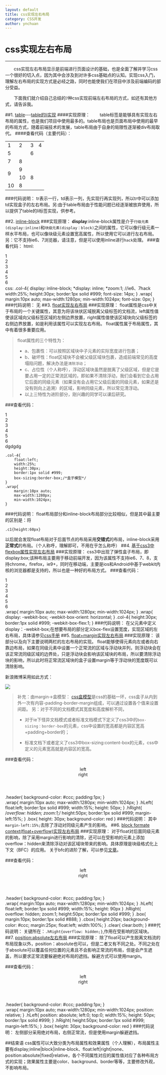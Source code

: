 ```yaml
---
layout: default
title: css实现左右布局
category: CSS开发
author: ynchuan
---
```


# css实现左右布局

----------
　　css实现左右布局显示是前端进行页面设计的基础，也是全面了解并学习css一个很好的切入点，因为其中会涉及到对许多css基础点的认知。实现css入门，理解左右布局的实现方式是必经之路，同时也能使我们在项目中涉及前端编码的部分受益。　

　　下面我们就介绍自己总结的`7`种css实现前端左右布局的方式，如还有其他方式，请告诉我。

##1. [table](../code/layout/table.html)---[table的li实现](../code/layout/table-li.html)
####实现原理：
　　table标签是能够具有实现左右布局的属性，也是我们项目中使用最多的。table布局也是页面布局中使用的最早的布局方式，随着前端技术的发展，table布局由于自身的局限性逐渐被div布局取代。
####查看代码（主要代码）：
    <table class="sTable">
        <tr>
        	<td class="col-4 c1">1</td>
        	<td class="col-4 c2">2</td>
        	<td class="col-4 c3">3</td>
        	<td class="col-4 c4">4</td>
        </tr>
        <tr>
        	<td class="col-4 c5" colspan="2">5</td>
        	<td class="col-4 c6" colspan="2">6</td>
        </tr>
        <tr>
        	<td class="col-4 c2">7</td>
        	<td class="col-4 c3">8</td>
        </tr>
        <tr>
        	<td class="col-4 c2" rowspan="2">9</td>
        	<td class="col-4 c3">9</td>
        </tr>
        <tr >
        	<td class="col-4 c4">10</td>
        	<td class="col-4 c3">8</td>
        </tr>
        <tr >
        	<td class="col-4 c4">10</td>
        	<td class="col-4 c3">8</td>
        </tr>
    </table>
###代码说明：
tr表示一行，td表示一列，先实现行再实现列，所以tr中可以添加td实现盒子的左右布局。另:由于table布局由于性能问题已经逐渐被放弃使用，所以提供了table的li标签实现，供参考。

##2. [inline-block](../code/layout/inline-block.html)
###实现原理：
**display**:inline-block属性是介于`行级元素(display:inline)`和`块级元素(display：block)`之间的属性，它可以像行级元素一样水平布局，也可以像块级元素设置宽高属性，所以使用它可以进行左右布局。另：它不支持ie6、7浏览器，请注意，但是可以使用inline进行`hack`处理。
###查看代码：
    html:
    <section class="section">
		<div class="wrap">
			<div class="col-4 c1">1</div>
			<div class="col-4 c2">2</div>
			<div class="col-4 c3">3</div>
			<div class="col-4 c4">4</div>
			<div class="col-4 c5">5</div>
			<div class="col-4 c6">6</div>
		</div>
	</section>
    css:
    .col-4{
		display: inline-block;
		*display: inline;
		*zoom:1; //ie6、7hack
		width:25%;
		height:30px;
		border:1px solid #999;
		font-size: 14px;
	}
	.wrap{
    	margin:10px auto;
    	max-width:1280px;
    	min-width:1024px;
    	font-size: 0px;
    }
###代码说明：
无
##3. [float实现左右布局](../code/layout/float.html)
###实现原理：
float属性是css中关于布局的一个关键属性，其意为将该块状区域脱离父级标签的文档流，left属性值使该区域向父级标签区域的左侧边界放置，right属性值使该区域块向父级标签的右侧边界放置，如是利用该属性可以实现左右布局。
float属性属于布局属性，其中有着很多重要应用。
> float属性的三个特性为：
> 
> - a、包裹性：可以按照区域块中子元素的实际宽度进行包裹；
> - b、破坏性：float区域块不会被父级区域块包裹，造成前端常见的高度塌陷问题，解决办法是`清除浮动`；
> - c、占位性（个人称呼），浮动区域块虽然是脱离了父级区域，但是它是要占用一定的正常流区域的，即如果不清除浮动，我们会看到它会占用它后面的同级元素（如果没有会占用它父级后面的同级元素，如果还是没有则向上追溯）的区域，影响同级元素，所以常见清浮动。
> -  以上三特性为进阶部分，刚兴趣的同学可以课后研究。


###查看代码：
    <section class="section">
		<div class="wrap">
			<div class="col-4 c1">1</div>
			<div class="col-4 c2">2</div>
			<div class="col-4 c3">3</div>
			<div class="col-4 c4">4</div>
			<div class="col-4 c5">5</div>
			<div class="col-4 c6">6</div>
			<div class="clear">dgdgdg</div>
		</div>
	</section>

    .col-4{
		float:left;
		width:25%;
		height:30px;
		border:1px solid #999;
		box-sizing:border-box;/*盒子模型*/
	}
	.wrap{
    	margin:10px auto;
    	max-width:1280px;
    	min-width:1024px;
    }
###代码说明：
float布局部分和inline-block布局部分比较相似，但是其中最主要的区别是：将

    .c1{height:60px}
以后就会发现float布局对于后面节点的布局采用**交错式**的布局，inline-block采用**正常式**的布局。（个人称呼，理解即可，不用在乎怎么称呼）
##4. [基于css3中flexbox属性实现左右布局](../code/layout/flexbox.html)
###实现原理：
css3中出现了弹性盒子布局，即display:box;该种布局主要用于移动前端开发，因为该属性不支持ie6、7、8，支持chrome，firefox，ie9+，同时在移动端，主要是ios和Android中基于webkit内核的浏览器都是支持的，所以也是一种好的布局方式。
###查看代码：
    <section class="section">
		<div class="wrap">
			<div class="col-4 c1">1</div>
			<div class="col-4 c2">2</div>
			<div class="col-4 c3">3</div>
			<div class="col-4 c4">4</div>
		</div>
		<div class="wrap">
			<div class="col-4 c5">5</div>
			<div class="col-4 c6">6</div>
		</div>
	</section>
    .wrap{
    	margin:10px auto;
    	max-width:1280px;
    	min-width:1024px;
    }
    .wrap{
    	display: -webkit-box;
    	-webkit-box-orient: horizontal;
    }
    .col-4{
		height:30px;
		border:1px solid #999;
		-webkit-box-flex:1;
    }
###代码说明：
在父元素中定义display：-webkit-box;在想要布局的部分定义box-flex设置宽度，实现区域的左右布局，具体请参见[css手册](../code/layout/http://www.css88.com/book/css/)
##5. [float+margin实现左右布局](../code/layout/float&margin.html)
###实现原理：
该部分以及向下主要说明两栏的左右布局的实现。
float能够使得元素向左或者向右靠边布局，如果在同级元素中设置一个正常流的区域与浮动块并列，则浮动块会在该正常流同级区域的边界处，只是浮动块会影响该区域块的布局，所以要清除浮动块的影响，所以此时将正常流区域块的盒子设置margin等于浮动块的宽度既可以清除影响。

新浪微博采用如此方式：

![](/blog/code/layout/img/margin-left.png)

> 补充：由margin→盒模型：
> [css盒模型](/blog/code/layout/boxModule.html)是css的基础一环，css盒子从内到外一次有内容-padding-border-margin组成，可以通过设置各个值来设置间距。
> 另：对于不同的文档模式其宽度和高度解析不同，
> 
> - 对于ie下怪异文档模式或者标准文档模式下定义了css3中的`box-sizing：border-box`的元素，css中设置的宽高都是内容区宽高+padding+border的；
> 
> - 标准文档下或者定义了css3中box-sizing:content-box的元素，css中定义的元素宽高就是内容区的宽高。


###查看代码：
    <header class="header">
		<div class="wrap">
			<div class="hLeft">left</div>
			<div class="hRight">right</div>
		</div>
	</header>
    .header{
	    	background-color: #ccc;
	    	padding:1px;
	    }	
	    .wrap{
	    	margin:10px auto;
	    	max-width:1280px;
	    	min-width:1024px;
	    }
	    .hLeft{
	    	float:left;
	    	border:1px solid #999;
	    	width:15%;
	    	height: 50px;
	    }
	    .hRight{
	    	/*overflow: hidden;
	    	zoom:1;*/
	    	height:50px;
	    	border:1px solid #999;
	    	margin-left:15%;
	    }
	    .box{
	    	height: 30px;
	    	background-color: red
	    }
###代码说明：
其中`margin-left:15%;`去除了浮动对同级元素产生的影响。
##6. [block formate context(float+overflow)实现左右布局](../code/layout/bfc.html)
###实现原理：
对于float对后面同级元素的影响，除了采用margin进行影响的清除，还可以在受影响的元素上添加overflow：hidden来清除浮动对该区域块带来的影响。具体原理是块级格式化上下文（BFC）的应用。
关于bfc的进阶了解，可以参见[文章](../code/layout/http://www.cnblogs.com/lhb25/p/inside-block-formatting-ontext.html)。


###查看代码：
    <header class="header">
		<div class="wrap">
			<div class="hLeft">left</div>
			<div class="hRight">right</div>
			<!-- <div>hhh<br>hhh<br>jjj<br>sss</div> -->
		</div>
	</header>
     .header{
	    	background-color: #ccc;
	    	padding:1px;
	    }	
	    .wrap{
	    	margin:10px auto;
	    	max-width:1280px;
	    	min-width:1024px;
	    }
	    .hLeft{
	    	float:left;
	    	border:1px solid #999;
	    	width:15%;
	    	height: 90px
	    }
	    .hRight{
	    	overflow: hidden;
	    	zoom:1;
	    	height:50px;
	    	border:1px solid #999;
	    }
	    .box{
	    	margin:10px;
	    	border:1px solid #888;
	    }
	    .cbox{
	    	height:20px;
	    	background-color: #ccc;
	    	margin:25px;
	    	float:left;
	    	width:100%;
	    }
	    .clear{
	    	clear:both;
	    }
###代码说明：
关键所在：`.hRight{overflow: hidden;}`,作用在受影响的区域块。
##7. [position:absolute左右布局](../code/layout/position.html)
###实现原理：
除了float可以产生脱离文档流的布局现象以外，position：absolute也可以，但是二者又有不同之处。不同之处在于absolute可以覆盖任何位置的元素且不会影响正常流的布局，但是会产生遮盖，所以要求正常流要躲避绝对布局的遮挡。躲避方式可以使用margin。

###查看代码：
    <header class="header">
		<div class="wrap">
			<div class="hLeft">left</div>
			<div class="hRight">right</div>
		</div>
	</header>
    .header{
	    	background-color: #ccc;
	    	padding:1px;
	    }	
	    .wrap{
	    	margin:10px auto;
	    	max-width:1280px;
	    	min-width:1024px;
	    	position: relative;
	    }
	    .hLeft{
	    	position: absolute;
	    	left:0;
	    	top:0;
	    	width:15%;
	    	height: 50px;
	    	border:1px solid #999;
	    }
	    .hRight{
	    	height:50px;
	    	border:1px solid #999;
	    	margin-left:15%;
	    }
	    .box{
	    	height: 30px;
	    	background-color: red
	    }
###代码说明：
左侧部分采用绝对布局，右侧正常流，但是使用margin躲避遮挡。


##结束语
css属性可以大致分类为布局属性和效果属性（个人理解），布局属性主要有display;inline|block|inline-block、float:left|right|none、position:absolute|fixed|relative，各个不同属性对应的属性值对应了各种布局方式的实现；效果属性主要是color、background、border等等，主要修改外观，不影响布局。

